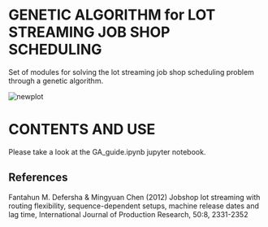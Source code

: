 # GENETIC ALGORITHM for LOT STREAMING JOB SHOP SCHEDULING 
Set of modules for solving the lot streaming job shop scheduling problem through a genetic algorithm.

![newplot](https://github.com/user-attachments/assets/8f404e91-f633-455d-ae4d-4373c8421596)

# CONTENTS AND USE
Please take a look at the GA_guide.ipynb jupyter notebook.

## References
Fantahun M. Defersha & Mingyuan Chen (2012) Jobshop lot streaming with routing flexibility, sequence-dependent setups, machine release dates and lag time, International Journal of Production Research, 50:8, 2331-2352
